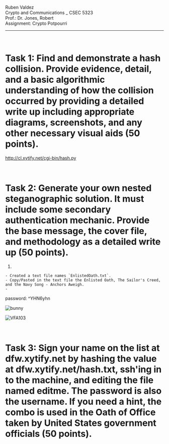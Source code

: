 Ruben Valdez <br>
Crypto and Communications _ CSEC 5323 <br>
Prof.: Dr. Jones, Robert <br>
Assignment: Crypto Potpourri <br>

---

 <br>

# Task 1:   Find and demonstrate a hash collision. Provide evidence, detail, and a basic algorithmic understanding of how the collision occurred by providing a detailed write up including appropriate diagrams, screenshots, and any other necessary visual aids (50 points).


http://cl.xytify.net/cgi-bin/hash.py







<br>

# Task 2:   Generate your own nested steganographic solution. It must include some secondary authentication mechanic. Provide the base message, the cover file, and methodology as a detailed write up (50 points).

1. 

    - Created a text file names `EnlistedOath.txt`.
    - Copy/Pasted in the text file the Enlisted Oath, The Sailor's Creed, and the Navy Song - Anchors Aweigh.
    - 


password:  ^YHN6yhn




![bunny](https://github.com/user-attachments/assets/d5db9a34-cdf2-4dc1-a0f8-4d860bb6baef)

![VFA103](https://github.com/user-attachments/assets/a19fb2f4-bb8c-48cb-a3d2-c2d60f707804)







<br>

# Task 3:  Sign your name on the list at dfw.xytify.net by hashing the value at dfw.xytify.net/hash.txt, ssh'ing in to the machine, and editing the file named editme. The password is also the username. If you need a hint, the combo is used in the Oath of Office taken by United States government officials (50 points).


